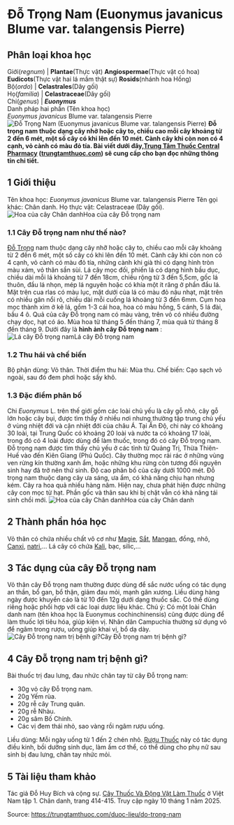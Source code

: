 # Đỗ Trọng Nam (Euonymus javanicus Blume var. talangensis Pierre)

Phân loại khoa học  
---  
Giới(_regnum_) |  **Plantae**(Thực vật) **Angiospermae**(Thực vật có hoa) **Eudicots**(Thực vật hai lá mầm thật sự) **Rosids**(nhánh hoa Hồng)  
Bộ(_ordo_) | **Celastrales**(Dây gối)  
Họ(_familia_) | **Celastraceae**(Dây gối)  
Chi(_genus_) | **_Euonymus_**  
Danh pháp hai phần (Tên khoa học)  
_Euonymus javanicus_ Blume var. talangensis Pierre  
![Đỗ Trọng Nam \(Euonymus javanicus Blume var. talangensis Pierre\)](https://trungtamthuoc.com/images/others/chan-danh-3-6557.jpg)
**Đỗ trọng nam thuộc dạng cây nhỡ hoặc cây to, chiều cao mỗi cây khoảng từ 2 đến 6 mét, một số cây có khi lên đến 10 mét. Cành cây khi còn non có 4 cạnh, vỏ cành có màu đỏ tía. Bài viết dưới đây,[Trung Tâm Thuốc Central Pharmacy](https://trungtamthuoc.com/ "Trung Tâm Thuốc Central Pharmacy") ([trungtamthuoc.com](https://trungtamthuoc.com/ "trungtamthuoc.com")) sẽ cung cấp cho bạn đọc những thông tin chi tiết.**
##  1 Giới thiệu
Tên khoa học: _Euonymus javanicus_ Blume var. talangensis Pierre
Tên gọi khác: Chân danh.
Họ thực vật: Celastraceae (Dây gối).
![Hoa của cây Chân danh](https://trungtamthuoc.com/images/item/chan-danh.jpg)Hoa của cây Đỗ trọng nam
### 1.1 Cây Đỗ trọng nam như thế nào?
[Đỗ Trọng](https://trungtamthuoc.com/duoc-lieu/do-trong-48 "Đỗ Trọng") nam thuộc dạng cây nhỡ hoặc cây to, chiều cao mỗi cây khoảng từ 2 đến 6 mét, một số cây có khi lên đến 10 mét.
Cành cây khi còn non có 4 cạnh, vỏ cành có màu đỏ tía, những cành khi già thì có dạng hình tròn màu xám, vỏ thân sần sùi.
Lá cây mọc đối, phiến lá có dạng hình bầu dục, chiều dài mỗi lá khoảng từ 7 đến 18cm, chiều rộng từ 3 đến 5,5cm, gốc lá thuôn, đầu lá nhọn, mép lá nguyên hoặc có khía một ít răng ở phần đầu lá. Mặt trên cua rlas có màu lục, mặt dưới của lá có màu đỏ nâu nhạt, mặt trên có nhiều gân nổi rõ, chiều dài mỗi cuống lá khoảng từ 3 đến 6mm.
Cụm hoa mọc thành xim ở kẽ lá, gồm 1-3 cái hoa, hoa có màu hồng, 5 cánh, 5 lá đài, bầu 4 ô.
Quả của cây Đỗ trọng nam có màu vàng, trên vỏ có nhiều đường chạy dọc, hạt có áo.
Mùa hoa từ tháng 5 đến tháng 7, mùa quả từ tháng 8 đến tháng 9.
Dưới đây là **hình ảnh cây Đỗ trọng nam** :
![Lá cây Đỗ trọng nam](https://trungtamthuoc.com/images/item/chan-danh-0.jpg)Lá cây Đỗ trọng nam
### 1.2 Thu hái và chế biến
Bộ phận dùng: Vỏ thân.
Thời điểm thu hái: Mùa thu.
Chế biến: Cạo sạch vỏ ngoài, sau đó đem phơi hoặc sấy khô.
### 1.3 Đặc điểm phân bố
Chi _Euonymus_ L. trên thế giới gồm các loài chủ yếu là cây gỗ nhỏ, cây gỗ lớn hoặc cây bụi, được tìm thấy ở nhiều nơi nhưng thường tập trung chủ yếu ở vùng nhiệt đới và cận nhiệt đới của châu Á. Tại Ấn Độ, chi này có khoảng 30 loài, tại Trung Quốc có khoảng 20 loài và nước ta có khoảng 17 loài, trong đó có 4 loài được dùng để làm thuốc, trong đó có cây Đỗ trọng nam.
Đỗ trọng nam được tìm thấy chủ yếu ở các tỉnh từ Quảng Trị, Thừa Thiên-Huế vào đến Kiên Giang (Phú Quốc). Cây thường mọc rải rác ở những vùng ven rừng kín thường xanh ẩm, hoặc những khu rừng còn tương đối nguyên sinh hay đã trở nên thứ sinh. Độ cao phân bố của cây dưới 1000 mét.
Đỗ trọng nam thuộc dạng cây ưa sáng, ưa ẩm, có khả năng chịu hạn nhưng kém. Cây ra hoa quả nhiều hàng năm. Hiện nay, chưa phát hiện được những cây con mọc từ hạt. Phần gốc và thân sau khi bị chặt vẫn có khả năng tái sinh chồi mới.
![Hoa của cây Chân danh](https://trungtamthuoc.com/images/item/chan-danh-1.jpg)Hoa của cây Chân danh
##  2 Thành phần hóa học
Vỏ thân có chứa nhiều chất vô cơ như [Magie](https://trungtamthuoc.com/hoat-chat/magie "Magie"), [Sắt](https://trungtamthuoc.com/hoat-chat/sat "Sắt"), [Mangan](https://trungtamthuoc.com/hoat-chat/mangan "Mangan"), đồng, nhô, [Canxi](https://trungtamthuoc.com/hoat-chat/canxi "Canxi"), [natri](https://trungtamthuoc.com/hoat-chat/natri "natri"),...
Lá cây có chứa [Kali](https://trungtamthuoc.com/hoat-chat/kali "Kali"), bạc, silic,...
##  3 Tác dụng của cây Đỗ trọng nam
Vỏ thân cây Đỗ trọng nam thường được dùng để sắc nước uống có tác dụng an thần, bổ gan, bổ thận, giảm đau mỏi, mạnh gân xương.
Liều dùng hàng ngày được khuyến cáo là từ 10 đến 12g dưới dạng thuốc sắc. Có thể dùng riêng hoặc phối hợp với các loại dược liệu khác.
Chú ý: Có một loài Chân danh nam (tên khoa học là Euonymus cochinchinensis) cũng được dùng để làm thuốc lợi tiêu hóa, giúp kiện vị. Nhân dân Campuchia thường sử dụng vỏ để ngâm trong rượu, uống giúp khai vị, bổ dạ dày.
![Cây Đỗ trọng nam trị bệnh gì?](https://trungtamthuoc.com/images/item/chan-danh-2.jpg)Cây Đỗ trọng nam trị bệnh gì?
##  4 Cây Đỗ trọng nam trị bệnh gì?
Bài thuốc trị đau lưng, đau nhức chân tay từ cây Đỗ trọng nam:
  * 30g vỏ cây Đỗ trọng nam.
  * 20g Yếm rùa.
  * 20g rễ cây Trung quân.
  * 20g rễ Nhàu.
  * 20g sâm Bố Chính.
  * Các vị đem thái nhỏ, sao vàng rồi ngâm rượu uống.


Liều dùng: Mỗi ngày uống từ 1 đến 2 chén nhỏ.
[Rượu Thuốc](https://trungtamthuoc.com/duoc-lieu/ruou-thuoc "Rượu Thuốc") này có tác dụng điều kinh, bồi dưỡng sinh dục, làm ấm cơ thể, có thể dùng cho phụ nữ sau sinh bị đau lưng, chân tay nhức mỏi.
##  5 Tài liệu tham khảo
Tác giả Đỗ Huy Bích và cộng sự. [Cây Thuốc Và Động Vật Làm Thuốc](https://trungtamthuoc.com/bai-viet/doc-online-va-tai-mien-phi-pdf-sach-cay-thuoc-va-dong-vat-lam-thuoc-o-viet-nam "Cây Thuốc Và Động Vật Làm Thuốc") ở Việt Nam tập 1. Chân danh, trang 414-415. Truy cập ngày 10 tháng 1 năm 2025.


Source: https://trungtamthuoc.com/duoc-lieu/do-trong-nam